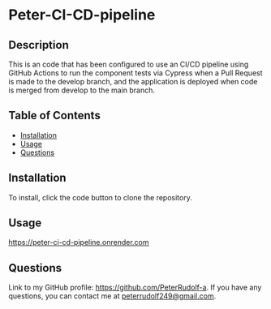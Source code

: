 # Peter-CI-CD-pipeline

## Description

This is an code that has been configured to use an CI/CD pipeline using GitHub Actions to run the component tests via Cypress when a Pull Request is made to the develop branch, and the application is deployed when code is merged from develop to the main branch.

## Table of Contents

- [Installation](#installation)
- [Usage](#usage)
- [Questions](#questions)

## Installation

To install, click the code button to clone the repository.


## Usage
https://peter-ci-cd-pipeline.onrender.com


## Questions

Link to my GitHub profile: https://github.com/PeterRudolf-a. If you have any questions, you can contact me at peterrudolf249@gmail.com.
